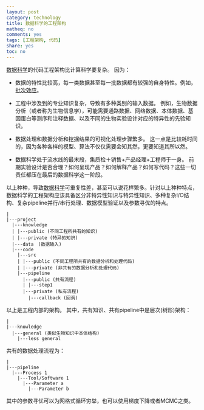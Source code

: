 ```yaml
---
layout: post
category: technology
title: 数据科学的工程架构
matheq: no
comments: yes
tags: [工程架构, 代码]
share: yes
toc: no
---
```

[数据科学](https://en.wikipedia.org/wiki/Data_science)的代码工程架构比计算科学要复杂。
因为：

- 数据的特性比较高，每一类数据甚至每一批数据都有较强的自身特性。例如，[批次效应](http://chenyin.top/bioinfo/20190319-cca5.html)。

- 工程中涉及到的专业知识复杂，导致有多种类别的输入数据。
例如，生物数据分析（或者称为生物信息学），可能需要通路数据、网络数据、本体数据、基因蛋白等测序和注释数据、以及不同的生物实验设计对应的特异性的先验知识。

- 数据处理和数据分析和挖掘结果的可视化处理步骤繁多。
这一点是比较耗时间的，因为各种各样的模型、算法不仅仅需要会知其然，更要知道其所以然。

- 数据科学处于流水线的最末段，集质检＋销售+产品经理+工程师于一身。
前期实验设计是否合理？如何呈现产品？如何解释产品？如何写代码？这些一切责任都压在最后的数据科学这一阶段。

以上种种，导致[数据科学](https://en.wikipedia.org/wiki/Data_science)可重复性差，甚至可以说花样繁多。针对以上种种特点，数据科学的工程架构应该具备区分非特异性知识与特异性知识、多种复杂I/O结构、复杂pipeline并行/串行处理、数据模型验证以及参数寻优的特点。

	|
	|---project
	  |---knowledge
	  | |---public (不同工程所共有的知识)
	  | |---private (特异的知识)
	  |---data　(数据输入)
	  |---code
	    |---src
	    | |---public (不同工程所共有的数据分析和处理代码)
	    | |---private (非共有的数据分析和处理代码)
	    |---pipeline
	      |---public (共有流程)
	      | |---step1
	      |---private (私有流程)
	        |---callback (回调)

以上是工程内部的架构。
其中，共有知识、共有pipeline中是层次(树形)架构：

	|
	|---knowledge
	  |---general (类似生物知识中本体结构)
	    |---less general
        
共有的数据处理流程为：

	|
	|---pipeline
	  |---Process 1
	    |---Tool/Software 1
	      |---Parameter a
	        |---Parameter b
        
其中的参数寻优可以为网格式循环穷举，也可以使用梯度下降或者MCMC之类。

